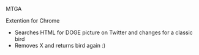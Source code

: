 MTGA

Extention for Chrome

- Searches HTML for DOGE picture on Twitter and changes for a classic bird
- Removes X and returns bird again :)
